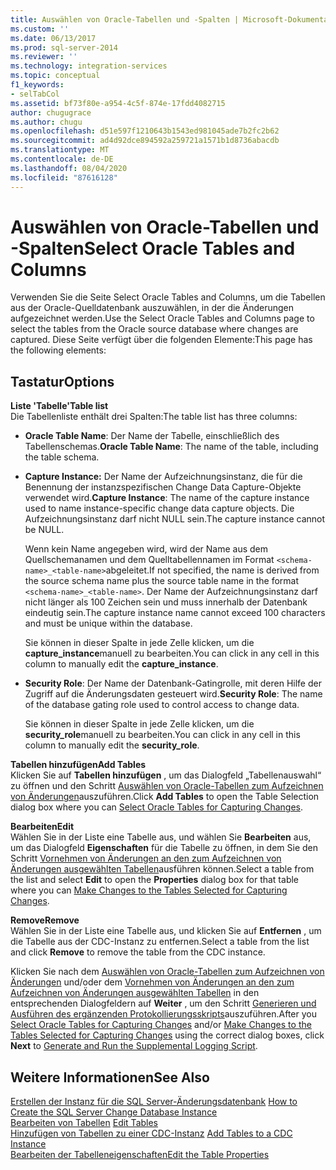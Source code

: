 ```yaml
---
title: Auswählen von Oracle-Tabellen und -Spalten | Microsoft-Dokumentation
ms.custom: ''
ms.date: 06/13/2017
ms.prod: sql-server-2014
ms.reviewer: ''
ms.technology: integration-services
ms.topic: conceptual
f1_keywords:
- selTabCol
ms.assetid: bf73f80e-a954-4c5f-874e-17fdd4082715
author: chugugrace
ms.author: chugu
ms.openlocfilehash: d51e597f1210643b1543ed981045ade7b2fc2b62
ms.sourcegitcommit: ad4d92dce894592a259721a1571b1d8736abacdb
ms.translationtype: MT
ms.contentlocale: de-DE
ms.lasthandoff: 08/04/2020
ms.locfileid: "87616128"
---
```

# <a name="select-oracle-tables-and-columns"></a><span data-ttu-id="8df6e-102">Auswählen von Oracle-Tabellen und -Spalten</span><span class="sxs-lookup"><span data-stu-id="8df6e-102">Select Oracle Tables and Columns</span></span>
  <span data-ttu-id="8df6e-103">Verwenden Sie die Seite Select Oracle Tables and Columns, um die Tabellen aus der Oracle-Quelldatenbank auszuwählen, in der die Änderungen aufgezeichnet werden.</span><span class="sxs-lookup"><span data-stu-id="8df6e-103">Use the Select Oracle Tables and Columns page to select the tables from the Oracle source database where changes are captured.</span></span> <span data-ttu-id="8df6e-104">Diese Seite verfügt über die folgenden Elemente:</span><span class="sxs-lookup"><span data-stu-id="8df6e-104">This page has the following elements:</span></span>  
  
## <a name="options"></a><span data-ttu-id="8df6e-105">Tastatur</span><span class="sxs-lookup"><span data-stu-id="8df6e-105">Options</span></span>  
 <span data-ttu-id="8df6e-106">**Liste 'Tabelle'**</span><span class="sxs-lookup"><span data-stu-id="8df6e-106">**Table list**</span></span>  
 <span data-ttu-id="8df6e-107">Die Tabellenliste enthält drei Spalten:</span><span class="sxs-lookup"><span data-stu-id="8df6e-107">The table list has three columns:</span></span>  
  
-   <span data-ttu-id="8df6e-108">**Oracle Table Name**: Der Name der Tabelle, einschließlich des Tabellenschemas.</span><span class="sxs-lookup"><span data-stu-id="8df6e-108">**Oracle Table Name**: The name of the table, including the table schema.</span></span>  
  
-   <span data-ttu-id="8df6e-109">**Capture Instance:** Der Name der Aufzeichnungsinstanz, die für die Benennung der instanzspezifischen Change Data Capture-Objekte verwendet wird.</span><span class="sxs-lookup"><span data-stu-id="8df6e-109">**Capture Instance**: The name of the capture instance used to name instance-specific change data capture objects.</span></span> <span data-ttu-id="8df6e-110">Die Aufzeichnungsinstanz darf nicht NULL sein.</span><span class="sxs-lookup"><span data-stu-id="8df6e-110">The capture instance cannot be NULL.</span></span>  
  
     <span data-ttu-id="8df6e-111">Wenn kein Name angegeben wird, wird der Name aus dem Quellschemanamen und dem Quelltabellennamen im Format `<schema-name>_<table-name>`abgeleitet.</span><span class="sxs-lookup"><span data-stu-id="8df6e-111">If not specified, the name is derived from the source schema name plus the source table name in the format `<schema-name>_<table-name>`.</span></span> <span data-ttu-id="8df6e-112">Der Name der Aufzeichnungsinstanz darf nicht länger als 100 Zeichen sein und muss innerhalb der Datenbank eindeutig sein.</span><span class="sxs-lookup"><span data-stu-id="8df6e-112">The capture instance name cannot exceed 100 characters and must be unique within the database.</span></span>  
  
     <span data-ttu-id="8df6e-113">Sie können in dieser Spalte in jede Zelle klicken, um die **capture_instance**manuell zu bearbeiten.</span><span class="sxs-lookup"><span data-stu-id="8df6e-113">You can click in any cell in this column to manually edit the **capture_instance**.</span></span>  
  
-   <span data-ttu-id="8df6e-114">**Security Role**: Der Name der Datenbank-Gatingrolle, mit deren Hilfe der Zugriff auf die Änderungsdaten gesteuert wird.</span><span class="sxs-lookup"><span data-stu-id="8df6e-114">**Security Role**: The name of the database gating role used to control access to change data.</span></span>  
  
     <span data-ttu-id="8df6e-115">Sie können in dieser Spalte in jede Zelle klicken, um die **security_role**manuell zu bearbeiten.</span><span class="sxs-lookup"><span data-stu-id="8df6e-115">You can click in any cell in this column to manually edit the **security_role**.</span></span>  
  
 <span data-ttu-id="8df6e-116">**Tabellen hinzufügen**</span><span class="sxs-lookup"><span data-stu-id="8df6e-116">**Add Tables**</span></span>  
 <span data-ttu-id="8df6e-117">Klicken Sie auf **Tabellen hinzufügen** , um das Dialogfeld „Tabellenauswahl“ zu öffnen und den Schritt [Auswählen von Oracle-Tabellen zum Aufzeichnen von Änderungen](select-oracle-tables-for-capturing-changes.md)auszuführen.</span><span class="sxs-lookup"><span data-stu-id="8df6e-117">Click **Add Tables** to open the Table Selection dialog box where you can [Select Oracle Tables for Capturing Changes](select-oracle-tables-for-capturing-changes.md).</span></span>  
  
 <span data-ttu-id="8df6e-118">**Bearbeiten**</span><span class="sxs-lookup"><span data-stu-id="8df6e-118">**Edit**</span></span>  
 <span data-ttu-id="8df6e-119">Wählen Sie in der Liste eine Tabelle aus, und wählen Sie **Bearbeiten** aus, um das Dialogfeld **Eigenschaften** für die Tabelle zu öffnen, in dem Sie den Schritt [Vornehmen von Änderungen an den zum Aufzeichnen von Änderungen ausgewählten Tabellen](make-changes-to-the-tables-selected-for-capturing-changes.md)ausführen können.</span><span class="sxs-lookup"><span data-stu-id="8df6e-119">Select a table from the list and select **Edit** to open the **Properties** dialog box for that table where you can [Make Changes to the Tables Selected for Capturing Changes](make-changes-to-the-tables-selected-for-capturing-changes.md).</span></span>  
  
 <span data-ttu-id="8df6e-120">**Remove**</span><span class="sxs-lookup"><span data-stu-id="8df6e-120">**Remove**</span></span>  
 <span data-ttu-id="8df6e-121">Wählen Sie in der Liste eine Tabelle aus, und klicken Sie auf **Entfernen** , um die Tabelle aus der CDC-Instanz zu entfernen.</span><span class="sxs-lookup"><span data-stu-id="8df6e-121">Select a table from the list and click **Remove** to remove the table from the CDC instance.</span></span>  
  
 <span data-ttu-id="8df6e-122">Klicken Sie nach dem [Auswählen von Oracle-Tabellen zum Aufzeichnen von Änderungen](select-oracle-tables-for-capturing-changes.md) und/oder dem [Vornehmen von Änderungen an den zum Aufzeichnen von Änderungen ausgewählten Tabellen](make-changes-to-the-tables-selected-for-capturing-changes.md) in den entsprechenden Dialogfeldern auf **Weiter** , um den Schritt [Generieren und Ausführen des ergänzenden Protokollierungsskripts](generate-and-run-the-supplemental-logging-script.md)auszuführen.</span><span class="sxs-lookup"><span data-stu-id="8df6e-122">After you [Select Oracle Tables for Capturing Changes](select-oracle-tables-for-capturing-changes.md) and/or [Make Changes to the Tables Selected for Capturing Changes](make-changes-to-the-tables-selected-for-capturing-changes.md) using the correct dialog boxes, click **Next** to [Generate and Run the Supplemental Logging Script](generate-and-run-the-supplemental-logging-script.md).</span></span>  
  
## <a name="see-also"></a><span data-ttu-id="8df6e-123">Weitere Informationen</span><span class="sxs-lookup"><span data-stu-id="8df6e-123">See Also</span></span>  
 <span data-ttu-id="8df6e-124">[Erstellen der Instanz für die SQL Server-Änderungsdatenbank](how-to-create-the-sql-server-change-database-instance.md) </span><span class="sxs-lookup"><span data-stu-id="8df6e-124">[How to Create the SQL Server Change Database Instance](how-to-create-the-sql-server-change-database-instance.md) </span></span>  
 <span data-ttu-id="8df6e-125">[Bearbeiten von Tabellen](edit-tables.md) </span><span class="sxs-lookup"><span data-stu-id="8df6e-125">[Edit Tables](edit-tables.md) </span></span>  
 <span data-ttu-id="8df6e-126">[Hinzufügen von Tabellen zu einer CDC-Instanz](add-tables-to-a-cdc-instance.md) </span><span class="sxs-lookup"><span data-stu-id="8df6e-126">[Add Tables to a CDC Instance](add-tables-to-a-cdc-instance.md) </span></span>  
 [<span data-ttu-id="8df6e-127">Bearbeiten der Tabelleneigenschaften</span><span class="sxs-lookup"><span data-stu-id="8df6e-127">Edit the Table Properties</span></span>](edit-the-table-properties.md)  
  
  
